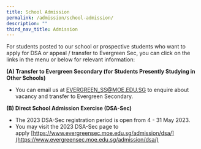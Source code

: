 ```yaml
---
title: School Admission
permalink: /admission/school-admission/
description: ""
third_nav_title: Admission
---
```

For students posted to our school or prospective students who want to apply for DSA or appeal / transfer to Evergreen Sec, you can click on the links in the menu or below for relevant information:

**(A) Transfer to Evergreen Secondary (for Students Presently Studying in Other Schools)**

*   You can email us at [EVERGREEN\_SS@MOE.EDU.SG](mailto:EVERGREEN_SS@MOE.EDU.SG) to enquire about vacancy and transfer to Evergreen Secondary.

**(B) Direct School Admission Exercise (DSA-Sec)**

*   The 2023 DSA-Sec registration period is open from 4 - 31 May 2023.
*   You may visit the 2023 DSA-Sec page to apply [https://www.evergreensec.moe.edu.sg/admission/dsa/](https://www.evergreensec.moe.edu.sg/admission/dsa/)